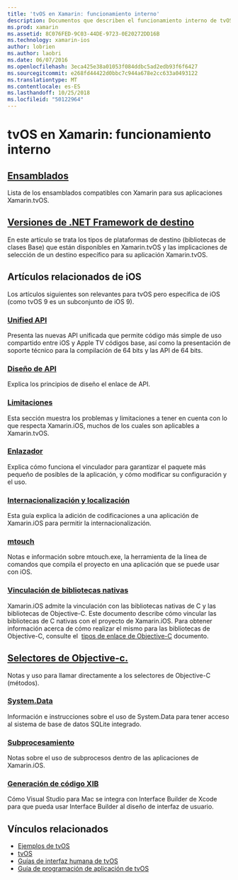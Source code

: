 ```yaml
---
title: 'tvOS en Xamarin: funcionamiento interno'
description: Documentos que describen el funcionamiento interno de tvOS en Xamarin, que se basa en Xamarin.iOS. Contenido de vínculo describe los ensamblados, plataformas de destino y relacionados con los conceptos de iOS.
ms.prod: xamarin
ms.assetid: 8C076FED-9C03-44DE-9723-0E20272DD16B
ms.technology: xamarin-ios
author: lobrien
ms.author: laobri
ms.date: 06/07/2016
ms.openlocfilehash: 3eca425e38a01053f084ddbc5ad2edb93f6f6427
ms.sourcegitcommit: e268fd44422d0bbc7c944a678e2cc633a0493122
ms.translationtype: MT
ms.contentlocale: es-ES
ms.lasthandoff: 10/25/2018
ms.locfileid: "50122964"
---
```

# <a name="tvos-in-xamarin-internals"></a>tvOS en Xamarin: funcionamiento interno 

##  <a name="assembliesiostvosinternalsassembliesmd"></a>[Ensamblados](~/ios/tvos/internals/assemblies.md)

Lista de los ensamblados compatibles con Xamarin para sus aplicaciones Xamarin.tvOS.

##  <a name="target-frameworksiostvosinternalsframeworksmd"></a>[Versiones de .NET Framework de destino](~/ios/tvos/internals/frameworks.md)

En este artículo se trata los tipos de plataformas de destino (bibliotecas de clases Base) que están disponibles en Xamarin.tvOS y las implicaciones de selección de un destino específico para su aplicación Xamarin.tvOS.

## <a name="related-ios-articles"></a>Artículos relacionados de iOS

Los artículos siguientes son relevantes para tvOS pero específica de iOS (como tvOS 9 es un subconjunto de iOS 9).

###  <a name="unified-apicross-platformmaciosunifiedindexmd"></a>[Unified API](~/cross-platform/macios/unified/index.md)

Presenta las nuevas API unificada que permite código más simple de uso compartido entre iOS y Apple TV códigos base, así como la presentación de soporte técnico para la compilación de 64 bits y las API de 64 bits.  

###  <a name="api-designiosinternalsapi-designindexmd"></a>[Diseño de API](~/ios/internals/api-design/index.md)

Explica los principios de diseño el enlace de API.

###  <a name="limitationsiosinternalslimitationsmd"></a>[Limitaciones](~/ios/internals/limitations.md)

Esta sección muestra los problemas y limitaciones a tener en cuenta con lo que respecta Xamarin.iOS, muchos de los cuales son aplicables a Xamarin.tvOS.

###  <a name="linkeriosdeploy-testlinkermd"></a>[Enlazador](~/ios/deploy-test/linker.md)

Explica cómo funciona el vinculador para garantizar el paquete más pequeño de posibles de la aplicación, y cómo modificar su configuración y el uso.

###  <a name="localization-and-internationalizationiosapp-fundamentalslocalizationindexmd"></a>[Internacionalización y localización](~/ios/app-fundamentals/localization/index.md)

Esta guía explica la adición de codificaciones a una aplicación de Xamarin.iOS para permitir la internacionalización.

###  <a name="mtouchiosdeploy-testmtouchmd"></a>[mtouch](~/ios/deploy-test/mtouch.md)

Notas e información sobre mtouch.exe, la herramienta de la línea de comandos que compila el proyecto en una aplicación que se puede usar con iOS.

###  <a name="linking-native-librariesiosplatformnative-interopmd"></a>[Vinculación de bibliotecas nativas](~/ios/platform/native-interop.md)

Xamarin.iOS admite la vinculación con las bibliotecas nativas de C y las bibliotecas de Objective-C. Este documento describe cómo vincular las bibliotecas de C nativas con el proyecto de Xamarin.iOS. Para obtener información acerca de cómo realizar el mismo para las bibliotecas de Objective-C, consulte el&nbsp; [tipos de enlace de Objective-C](~/ios/platform/binding-objective-c/index.md)&nbsp;documento.

##  <a name="objective-c-selectorsiosinternalsobjective-c-selectorsmd"></a>[Selectores de Objective-c.](~/ios/internals/objective-c-selectors.md)

Notas y uso para llamar directamente a los selectores de Objective-C (métodos).

###  <a name="systemdataiosdata-cloudsystemdatamd"></a>[System.Data](~/ios/data-cloud/system.data.md)

Información e instrucciones sobre el uso de System.Data para tener acceso al sistema de base de datos SQLite integrado.

###  <a name="threadingiosapp-fundamentalsthreadingmd"></a>[Subprocesamiento](~/ios/app-fundamentals/threading.md)

Notas sobre el uso de subprocesos dentro de las aplicaciones de Xamarin.iOS.

###  <a name="xib-code-generationiosinternalsxib-code-generationmd"></a>[Generación de código XIB](~/ios/internals/xib-code-generation.md)

Cómo Visual Studio para Mac se integra con Interface Builder de Xcode para que pueda usar Interface Builder al diseño de interfaz de usuario.

## <a name="related-links"></a>Vínculos relacionados

- [Ejemplos de tvOS](https://developer.xamarin.com/samples/tvos/all/)
- [tvOS](https://developer.apple.com/tvos/)
- [Guías de interfaz humana de tvOS](https://developer.apple.com/tvos/human-interface-guidelines/)
- [Guía de programación de aplicación de tvOS](https://developer.apple.com/library/prerelease/tvos/documentation/General/Conceptual/AppleTV_PG/)

